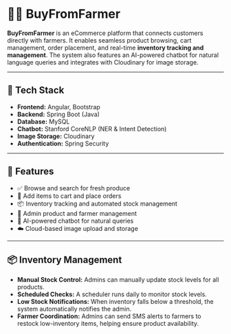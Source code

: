 # 🛒🌾 BuyFromFarmer

**BuyFromFarmer** is an eCommerce platform that connects customers directly with farmers. It enables seamless product browsing, cart management, order placement, and real-time **inventory tracking and management**. The system also features an AI-powered chatbot for natural language queries and integrates with Cloudinary for image storage.

---

## 🔧 Tech Stack

* **Frontend:** Angular, Bootstrap
* **Backend:** Spring Boot (Java)
* **Database:** MySQL
* **Chatbot:** Stanford CoreNLP (NER & Intent Detection)
* **Image Storage:** Cloudinary
* **Authentication:** Spring Security

---

## 🚀 Features

* ✅ Browse and search for fresh produce
* 🛒 Add items to cart and place orders
* 📦 Inventory tracking and automated stock management
* 🧾 Admin product and farmer management
* 🤖 AI-powered chatbot for natural queries
* ☁️ Cloud-based image upload and storage

---

## 📦 Inventory Management

* **Manual Stock Control:** Admins can manually update stock levels for all products.
* **Scheduled Checks:** A scheduler runs daily to monitor stock levels.
* **Low Stock Notifications:** When inventory falls below a threshold, the system automatically notifies the admin.
* **Farmer Coordination:** Admins can send SMS alerts to farmers to restock low-inventory items, helping ensure product availability.



